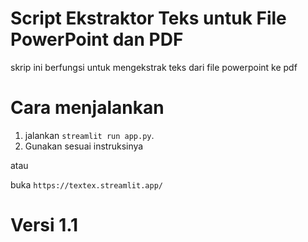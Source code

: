 # Script Ekstraktor Teks untuk File PowerPoint dan PDF
skrip ini berfungsi untuk mengekstrak teks dari file powerpoint ke pdf

# Cara menjalankan
1. jalankan `streamlit run app.py`.
2. Gunakan sesuai instruksinya

atau

buka `https://textex.streamlit.app/`

# Versi 1.1